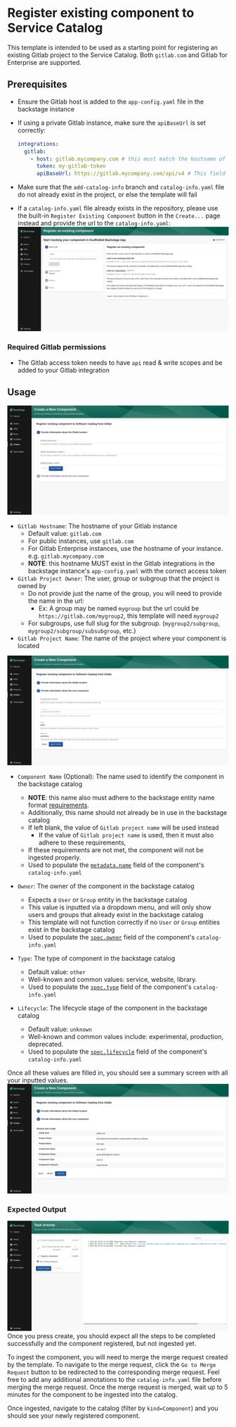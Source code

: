 # Register existing component to Service Catalog

This template is intended to be used as a starting point for registering an existing Gitlab project to the Service Catalog. Both `gitlab.com` and Gitlab for Enterprise are supported.

## Prerequisites

- Ensure the Gitlab host is added to the `app-config.yaml` file in the backstage instance
- If using a private Gitlab instance, make sure the `apiBaseUrl` is set correctly:

  ```yaml
  integrations:
    gitlab:
      - host: gitlab.mycompany.com # this must match the hostname of your Gitlab instance
        token: my-gitlab-token
        apiBaseUrl: https://gitlab.mycompany.com/api/v4 # This field is optional if host is `gitlab.com`
  ```

- Make sure that the `add-catalog-info` branch and `catalog-info.yaml` file do not already exist in the project, or else the template will fail
- If a `catalog-info.yaml` file already exists in the repository, please use the built-in `Register Existing Component` button in the `Create...` page instead and provide the url to the `catalog-info.yaml`:
  ![Built-in Register Existing Component](./images/built-in-register-existing-component.png)

### Required Gitlab permissions

- The Gitlab access token needs to have `api` read & write scopes and be added to your Gitlab integration

## Usage

![gitlab-location-info-image](./images/gitlab-location-info.png)

- `Gitlab Hostname`: The hostname of your Gitlab instance
  - Default value: `gitlab.com`
  - For public instances, use `gitlab.com`
  - For Gitlab Enterprise instances, use the hostname of your instance. e.g. `gitlab.mycompany.com`
  - **NOTE**: this hostname MUST exist in the Gitlab integrations in the backstage instance's `app-config.yaml` with the correct access token
- `Gitlab Project Owner`: The user, group or subgroup that the project is owned by
  - Do not provide just the name of the group, you will need to provide the name in the url:
    - Ex: A group may be named `mygroup` but the url could be `https://gitlab.com/mygroup2`, this template will need `mygroup2`
  - For subgroups, use full slug for the subgroup. (`mygroup2/subgroup`, `mygroup2/subgroup/subsubgroup`, etc.)
- `Gitlab Project Name`: The name of the project where your component is located

![gitlab-component-info-image](./images/gitlab-component-info.png)

- `Component Name` (Optional): The name used to identify the component in the backstage catalog
  - **NOTE**: this name also must adhere to the backstage entity name format [requirements](https://github.com/backstage/backstage/blob/master/docs/architecture-decisions/adr002-default-catalog-file-format.md#name).
  - Additionally, this name should not already be in use in the backstage catalog
  - If left blank, the value of `Gitlab project name` will be used instead
    - If the value of `Gitlab project name` is used, then it must also adhere to these requirements,
  - If these requirements are not met, the component will not be ingested properly.
  - Used to populate the [`metadata.name`](https://backstage.io/docs/features/software-catalog/descriptor-format/#specowner-required) field of the component's `catalog-info.yaml`
- `Owner`: The owner of the component in the backstage catalog

  - Expects a `User` or `Group` entity in the backstage catalog
  - This value is inputted via a dropdown menu, and will only show users and groups that already exist in the backstage catalog
  - This template will not function correctly if no `User` or `Group` entities exist in the backstage catalog
  - Used to populate the [`spec.owner`](https://backstage.io/docs/features/software-catalog/descriptor-format/#specowner-required) field of the component's `catalog-info.yaml`

- `Type`: The type of component in the backstage catalog
  - Default value: `other`
  - Well-known and common values: service, website, library.
  - Used to populate the [`spec.type`](https://backstage.io/docs/features/software-catalog/descriptor-format#spectype-required) field of the component's `catalog-info.yaml`
- `Lifecycle`: The lifecycle stage of the component in the backstage catalog
  - Default value: `unknown`
  - Well-known and common values include: experimental, production, deprecated.
  - Used to populate the [`spec.lifecycle`](https://backstage.io/docs/features/software-catalog/descriptor-format/#speclifecycle-required) field of the component's `catalog-info.yaml`

Once all these values are filled in, you should see a summary screen with all your inputted values.
![gitlab-summary-image](./images/gitlab-summary.png)

### Expected Output

![gpt-result-image](./images/gpt-result.png)
Once you press create, you should expect all the steps to be completed successfully and the component registered, but not ingested yet.

To ingest the component, you will need to merge the merge request created by the template.
To navigate to the merge request, click the `Go to Merge Request` button to be redirected to the corresponding merge request.
Feel free to add any additional annotations to the `catalog-info.yaml` file before merging the merge request.
Once the merge request is merged, wait up to 5 minutes for the component to be ingested into the catalog.

Once ingested, navigate to the catalog (filter by `kind=Component`) and you should see your newly registered component.
